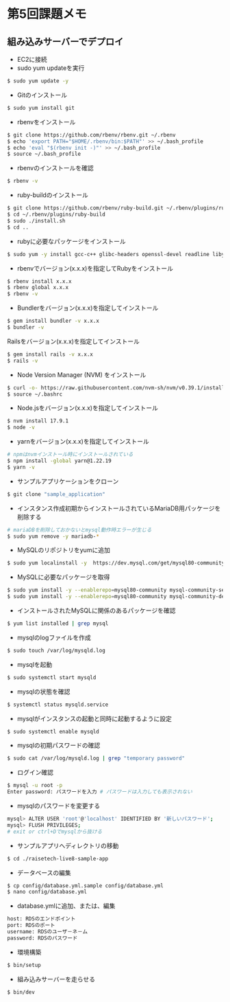 # 第5回課題メモ
## 組み込みサーバーでデプロイ
- EC2に接続
- sudo yum updateを実行
```sh
$ sudo yum update -y
```
- Gitのインストール
```sh
$ sudo yum install git
```
- rbenvをインストール
```sh
$ git clone https://github.com/rbenv/rbenv.git ~/.rbenv
$ echo 'export PATH="$HOME/.rbenv/bin:$PATH"' >> ~/.bash_profile
$ echo 'eval "$(rbenv init -)"' >> ~/.bash_profile
$ source ~/.bash_profile
```
- rbenvのインストールを確認
```sh
$ rbenv -v
```
- ruby-buildのインストール
```sh
$ git clone https://github.com/rbenv/ruby-build.git ~/.rbenv/plugins/ruby-build
$ cd ~/.rbenv/plugins/ruby-build
$ sudo ./install.sh
$ cd ..
```
- rubyに必要なパッケージをインストール
```sh
$ sudo yum -y install gcc-c++ glibc-headers openssl-devel readline libyaml-devel 	readline-devel zlib zlib-devel libffi-devel libxml2 libxslt libxml2-devel libxslt-devel 	sqlite-devel
```
- rbenvでバージョン(x.x.x)を指定してRubyをインストール
```sh
$ rbenv install x.x.x
$ rbenv global x.x.x
$ rbenv -v
```
- Bundlerをバージョン(x.x.x)を指定してインストール
```sh
$ gem install bundler -v x.x.x
$ bundler -v
```
Railsをバージョン(x.x.x)を指定してインストール
```sh
$ gem install rails -v x.x.x
$ rails -v
```
- Node Version Manager (NVM) をインストール
```sh
$ curl -o- https://raw.githubusercontent.com/nvm-sh/nvm/v0.39.1/install.sh | bash
$ source ~/.bashrc
```
- Node.jsをバージョン(x.x.x)を指定してインストール
```sh
$ nvm install 17.9.1
$ node -v
```
- yarnをバージョン(x.x.x)を指定してインストール
```sh
# npmはnvmインストール時にインストールされている
$ npm install -global yarn@1.22.19
$ yarn -v
```
- サンプルアプリケーションをクローン
```sh
$ git clone "sample_application"
```
- インスタンス作成初期からインストールされているMariaDB用パッケージを削除する
```sh
# mariaDBを削除しておかないとmysql動作時エラーが生じる
$ sudo yum remove -y mariadb-*
```
- MySQLのリポジトリをyumに追加
```sh
$ sudo yum localinstall -y 	https://dev.mysql.com/get/mysql80-community-release-el7-11.noarch.rpm
```
- MySQLに必要なパッケージを取得
```sh
$ sudo yum install -y --enablerepo=mysql80-community mysql-community-server
$ sudo yum install -y --enablerepo=mysql80-community mysql-community-devel
```
- インストールされたMySQLに関係のあるパッケージを確認
```sh
$ yum list installed | grep mysql
```
- mysqlのlogファイルを作成
```sh
$ sudo touch /var/log/mysqld.log
```
- mysqlを起動
```sh
$ sudo systemctl start mysqld
```
- mysqlの状態を確認
```sh
$ systemctl status mysqld.service
```
- mysqlがインスタンスの起動と同時に起動するように設定
```sh
$ sudo systemctl enable mysqld
```
- mysqlの初期パスワードの確認
```sh
$ sudo cat /var/log/mysqld.log | grep "temporary password"
```
- ログイン確認
```sh
$ mysql -u root -p
Enter password: パスワードを入力 # パスワードは入力しても表示されない
```
- mysqlのパスワードを変更する
```sh
mysql> ALTER USER 'root'@'localhost' IDENTIFIED BY '新しいパスワード';
mysql> FLUSH PRIVILEGES;
# exit or ctrl+Dでmysqlから抜ける
```
- サンプルアプリへディレクトリの移動
```sh
$ cd ./raisetech-live8-sample-app
```
- データベースの編集
```sh
$ cp config/database.yml.sample config/database.yml
$ nano config/database.yml
```
- database.ymlに追加、または、編集
```sh
host: RDSのエンドポイント
port: RDSのポート
username: RDSのユーザ－ネ－ム
password: RDSのパスワード
```
- 環境構築
```sh
$ bin/setup
```
- 組み込みサーバーを走らせる
```sh
$ bin/dev
```
